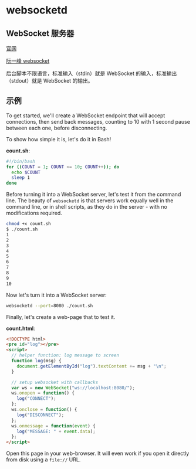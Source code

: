 # websocketd

## WebSocket 服务器

[官网](http://websocketd.com)

[阮一峰 websocket](http://www.ruanyifeng.com/blog/2017/05/websocket.html)

后台脚本不限语言，标准输入（stdin）就是 WebSocket 的输入，标准输出（stdout）就是 WebSocket 的输出。

## 示例

To get started, we'll create a WebSocket endpoint that will accept connections, then send back messages, counting to 10 with 1 second pause between each one, before disconnecting.

To show how simple it is, let's do it in Bash!

**count.sh**:

```sh
#!/bin/bash
for ((COUNT = 1; COUNT <= 10; COUNT++)); do
  echo $COUNT
  sleep 1
done
```

Before turning it into a WebSocket server, let's test it from the command line. The beauty of `websocketd` is that servers work equally well in the command line, or in shell scripts, as they do in the server - with no modifications required.

```sh
chmod +x count.sh
$ ./count.sh
1
2
3
4
5
6
7
8
9
10
```

Now let's turn it into a WebSocket server:

```sh
websocketd --port=8080 ./count.sh
```

Finally, let's create a web-page that to test it.

**count.html**:

```html
<!DOCTYPE html>
<pre id="log"></pre>
<script>
  // helper function: log message to screen
  function log(msg) {
    document.getElementById("log").textContent += msg + "\n";
  }

  // setup websocket with callbacks
  var ws = new WebSocket("ws://localhost:8080/");
  ws.onopen = function() {
    log("CONNECT");
  };
  ws.onclose = function() {
    log("DISCONNECT");
  };
  ws.onmessage = function(event) {
    log("MESSAGE: " + event.data);
  };
</script>
```

Open this page in your web-browser. It will even work if you open it directly
from disk using a `file://` URL.
